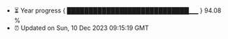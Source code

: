 - ⏳ Year progress { ████████████████████████████▁▁ } 94.08 %
- ⏰ Updated on Sun, 10 Dec 2023 09:15:19 GMT

